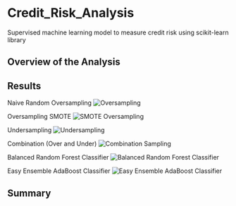 # Credit_Risk_Analysis
Supervised machine learning model to measure credit risk using scikit-learn library

## Overview of the Analysis

## Results

Naive Random Oversampling 
![Oversampling](https://user-images.githubusercontent.com/93154363/160525971-9b9a482c-039c-403d-a8bb-98fb020ed9af.png)

Oversampling SMOTE
![SMOTE Oversampling](https://user-images.githubusercontent.com/93154363/160525972-030ad2b5-746c-4119-af0c-65ecaaeb721f.png)

Undersampling 
![Undersampling](https://user-images.githubusercontent.com/93154363/160525973-708d77f6-e6a3-4f7b-a2d3-733d2de94992.png)

Combination (Over and Under)
![Combination Sampling](https://user-images.githubusercontent.com/93154363/160525968-561480a3-3210-4926-836f-6d0951bc2f6e.png)

Balanced Random Forest Classifier
![Balanced Random Forest Classifier](https://user-images.githubusercontent.com/93154363/160525967-82e9661f-5562-4052-9c11-e502e5d773d1.png)

Easy Ensemble AdaBoost Classifier
![Easy Ensemble AdaBoost Classifier](https://user-images.githubusercontent.com/93154363/160525970-0931cef5-f08f-4063-8eec-1efbafcbf1f5.png)

## Summary






